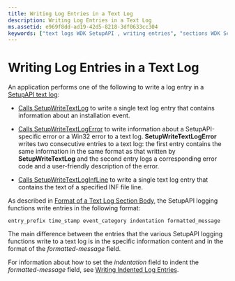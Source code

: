 ```yaml
---
title: Writing Log Entries in a Text Log
description: Writing Log Entries in a Text Log
ms.assetid: e969f8dd-ad19-42d5-8218-3df0633cc304
keywords: ["text logs WDK SetupAPI , writing entries", "sections WDK SetupAPI logging", "text logs WDK SetupAPI , sections", "writing text log entries", "SetupAPI logging WDK Windows Vista , text log sections", "SetupAPI logging WDK Windows Vista , writing text log entries", "SetupWriteTextLog"]
---
```


# Writing Log Entries in a Text Log


An application performs one of the following to write a log entry in a [SetupAPI text log](setupapi-text-logs.md):

-   [Calls SetupWriteTextLog](calling-setupwritetextlog.md) to write a single text log entry that contains information about an installation event.

-   [Calls SetupWriteTextLogError](calling-setupwritetextlogerror.md) to write information about a SetupAPI-specific error or a Win32 error to a text log. **SetupWriteTextLogError** writes two consecutive entries to a text log: the first entry contains the same information in the same format as that written by **SetupWriteTextLog** and the second entry logs a corresponding error code and a user-friendly description of the error.

-   [Calls SetupWriteTextLogInfLine](calling-setupwritetextloginfline.md) to write a single text log entry that contains the text of a specified INF file line.

As described in [Format of a Text Log Section Body](format-of-a-text-log-section-body.md), the SetupAPI logging functions write entries in the following format:

```
entry_prefix time_stamp event_category indentation formatted_message
```

The main difference between the entries that the various SetupAPI logging functions write to a text log is in the specific information content and in the format of the *formatted-message* field.

For information about how to set the *indentation* field to indent the *formatted-message* field, see [Writing Indented Log Entries](writing-indented-log-entries.md).

 

 





